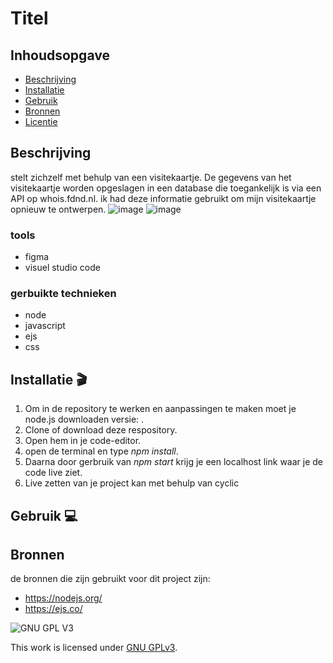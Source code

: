 # Titel
<!-- Geef je project een titel en schrijf in één zin wat het is -->

## Inhoudsopgave

  * [Beschrijving](#beschrijving)
  * [Installatie](#installatie)
  * [Gebruik](#gebruik)
  * [Bronnen](#bronnen)
  * [Licentie](#licentie)

## Beschrijving
stelt zichzelf met behulp van een visitekaartje. De gegevens van het visitekaartje worden opgeslagen in een database die toegankelijk is via een API op whois.fdnd.nl. ik had deze informatie gebruikt om mijn visitekaartje opnieuw te ontwerpen. 
![image](https://user-images.githubusercontent.com/54691201/225897018-089c7688-6dc3-4f08-b5ca-3a5c65e2ad93.png)
![image](https://user-images.githubusercontent.com/54691201/225897125-e6e51b5d-c163-4e4c-b10b-80a1055cc233.png)

<!-- In de Beschrijving staat hoe je project er uit ziet, hoe het werkt en wat je er mee kan. -->
<!-- Voeg een mooie poster visual toe 📸 -->
<!-- Voeg een link toe naar Github Pages 🌐-->

### tools
- figma
- visuel studio code

### gerbuikte technieken

- node
- javascript
- ejs
- css



## Installatie 🎬
<!-- Bij Installatie staat stap-voor-stap beschreven hoe je de development omgeving moet inrichten om aan de repository te kunnen werken. -->
1. Om in de repository te werken en aanpassingen te maken moet je node.js downloaden versie:  .
2. Clone of download deze respository.
3. Open hem in je code-editor.
4. open de terminal en type _npm install_.
5. Daarna door gerbruik van _npm start_ krijg je een localhost link waar je de code live ziet.
6. Live zetten van je project kan met behulp van cyclic


## Gebruik 💻

## Bronnen
de bronnen die zijn gebruikt voor dit project zijn:
-  https://nodejs.org/
-  https://ejs.co/

![GNU GPL V3](https://www.gnu.org/graphics/gplv3-127x51.png)

This work is licensed under [GNU GPLv3](./LICENSE).

